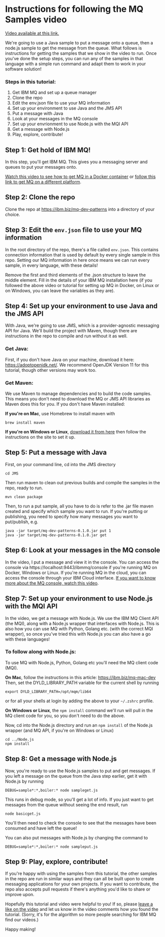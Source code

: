# Instructions for following the MQ Samples video

[Video available at this link.](video_link_will_go_here)

We're going to use a Java sample to put a message onto a queue, then a node.js sample to get the message from the queue. What follows is instructions for getting the samples that we show in the video to run. Once you've done the setup steps, you can run any of the samples in that language with a simple run command and adapt them to work in your software solution!

### Steps in this tutorial:
1.	Get IBM MQ and set up a queue manager
2.	Clone the repo
3.	Edit the env.json file to use your MQ information
4.	Set up your environment to use Java and the JMS API 
5.	Put a message with Java
6.	Look at your messages in the MQ console
7.	Set up your envrionment to use Node.js with the MQI API
8.	Get a message with Node.js
9.	Play, explore, contribute!

## Step 1: Get hold of IBM MQ!

In this step, you'll get IBM MQ. This gives you a messaging server and queues to put your messages onto.

[Watch this video to see how to get MQ in a Docker container](https://www.youtube.com/watch?v=xBX1P9OUteg) or [follow this link to get MQ on a different platform](https://developer.ibm.com/components/ibm-mq/series/mq-ready-set-connect/).

## Step 2: Clone the repo
Clone the repo at https://ibm.biz/mq-dev-patterns into a directory of your choice. 

## Step 3: Edit the `env.json` file to use your MQ information
In the root directory of the repo, there's a file called `env.json`. This contains connection information that is used by default by every single sample in this repo. Setting our MQ information in here once means we can run every sample, in every language, with these details!

Remove the first and third elements of the .json structure to leave the middle element. Fill in the details of your IBM MQ installation here (if you followed the above video or tutorial for setting up MQ in Docker, on Linux or on Windows, you can leave the variables as they are). 

## Step 4: Set up your environment to use Java and the JMS API
With Java, we're going to use JMS, which is a provider-agnostic messaging API for Java. We'll build the project with Maven, though there are instructions in the repo to compile and run without it as well.

### Get Java:
First, if you don't have Java on your machine, download it here: https://adoptopenjdk.net/. We recommend OpenJDK Version 11 for this tutorial, though other versions may work too.

### Get Maven:
We use Maven to manage dependencies and to build the code samples. This means you don't need to download the MQ or JMS API libraries as Maven does this for you. If you don't have Maven installed:

**If you're on Mac**, use Homebrew to install maven with

`brew install maven`

**If you're on Windows or Linux**, [download it from here](https://maven.apache.org/download.cgi) then follow the instructions on the site to set it up.

## Step 5: Put a message with Java
First, on your command line, cd into the JMS directory

`cd JMS`

Then run maven to clean out previous builds and compile the samples in the repo, ready to run.

`mvn clean package`

Then, to run a put sample, all you have to do is refer to the .jar file maven created and specify which sample you want to run. If you're putting or publishing, you need to specify how many messages you want to put/publish, e.g.
```
java -jar target/mq-dev-patterns-0.1.0.jar put 1
java -jar target/mq-dev-patterns-0.1.0.jar get
```

## Step 6: Look at your messages in the MQ console
In the video, I put a message and view it in the console. You can access the console via https://localhost:9443/ibmmq/console if you're running MQ on Docker, Windows or Linux. If you're running MQ in the cloud, you can access the console through your IBM Cloud interface. [If you want to know more about the MQ console, watch this video](https://www.youtube.com/watch?v=gp_ep-xYWfU).

## Step 7: Set up your environment to use Node.js with the MQI API
In the video, we get a message with Node.js. We use the IBM MQ Client API (the MQI), along with a Node.js wrapper that interfaces with Node.js. This is also how you can use MQ with Python, Golang etc. (with the correct MQI wrapper), so once you've tried this with Node.js you can also have a go with these languages!

### To follow along with Node.js:
To use MQ with Node.js, Python, Golang etc you'll need the MQ client code (MQI). 

**On Mac**, follow the instructions in this article: https://ibm.biz/mq-mac-dev
Then, set the DYLD_LIBRARY_PATH variable for the current shell by running

`export DYLD_LIBRARY_PATH=/opt/mqm/lib64`

or for all your shells at login by adding the above to your `~/.zshrc` profile.

**On Windows or Linux**, the `npm install` command we'll run will pull in the MQ client code for you, so you don't need to do the above.

Now, cd into the Node.js directory and run an `npm install` of the Node.js wrapper (and MQ API, if you're on Windows or Linux)
```
cd ../Node.js
npm install
```

## Step 8: Get a message with Node.js
Now, you're ready to use the Node.js samples to put and get messages. If you left a message on the queue from the Java step earlier, get it with Node.js by running

`DEBUG=sample*:*,boiler:* node sampleget.js`

This runs in debug mode, so you'll get a lot of info. If you just want to get messages from the queue without seeing the end result, run

`node basicget.js`

You'll then need to check the console to see that the messages have been consumed and have left the queue!

You can also put messages with Node.js by changing the command to

`DEBUG=sample*:*,boiler:* node sampleput.js`

## Step 9: Play, explore, contribute!
If you're happy with using the samples from this tutorial, the other samples in the repo are run in similar ways and they can all be built upon to create messaging applications for your own projects. If you want to contribute, the repo also accepts pull requests if there's anything you'd like to share or improve upon.

Hopefully this tutorial and video were helpful to you! If so, please [leave a like on the video](video_URL_goes_here) and let us know in the video comments how you found the tutorial. (Sorry, it's for the algorithm so more people searching for IBM MQ find our videos.)

Happy making!
